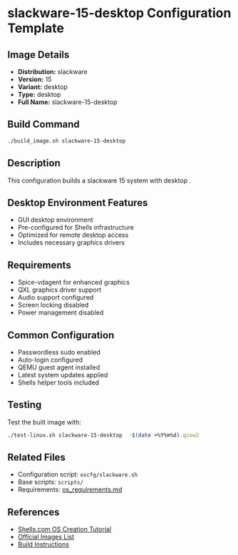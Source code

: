 # slackware-15-desktop   Configuration Template

## Image Details
- **Distribution:** slackware
- **Version:** 15
- **Variant:** desktop  
- **Type:** desktop
- **Full Name:** slackware-15-desktop  

## Build Command
```bash
./build_image.sh slackware-15-desktop  
```

## Description
This configuration builds a slackware 15 system with desktop  .

## Desktop Environment Features
- GUI desktop environment
- Pre-configured for Shells infrastructure
- Optimized for remote desktop access
- Includes necessary graphics drivers

## Requirements
- Spice-vdagent for enhanced graphics
- QXL graphics driver support
- Audio support configured
- Screen locking disabled
- Power management disabled

## Common Configuration
- Passwordless sudo enabled
- Auto-login configured
- QEMU guest agent installed
- Latest system updates applied
- Shells helper tools included

## Testing
Test the built image with:
```bash
./test-linux.sh slackware-15-desktop  -$(date +%Y%m%d).qcow2
```

## Related Files
- Configuration script: `oscfg/slackware.sh`
- Base scripts: `scripts/`
- Requirements: [os_requirements.md](../os_requirements.md)

## References
- [Shells.com OS Creation Tutorial](../docs/shells-os-creation-tutorial.md)
- [Official Images List](../official_images.txt)
- [Build Instructions](../README.md)
